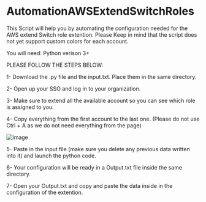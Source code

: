 # AutomationAWSExtendSwitchRoles

This Script will help you by automating the configuration needed for the AWS extend Switch role extention.
Please Keep in mind that the script does not yet support custom colors for each account.


You will need:
Python verison 3+


PLEASE FOLLOW THE STEPS BELOW:

1- Download the .py file and the input.txt. Place them in the same directory.

2- Open up your SSO and log in to your organization.

3- Make sure to extend all the available account so you can see which role is assigned to you.

4- Copy everything from the first account to the last one. (Please do not use Ctrl + A as we do not need everything from the page)

![image](https://user-images.githubusercontent.com/100154911/157032856-14f285d9-0e22-4adb-99c2-5d89012e6991.png)


5- Paste in the input file (make sure you delete any previous data written into it) and launch the python code.

6- Your configuration will be ready in a Output.txt file inside the same directory.

7- Open your Output.txt and copy and paste the data inside in the configuration of the extention.
